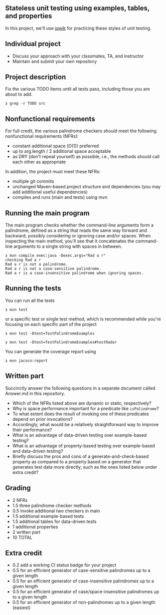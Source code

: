 ## Stateless unit testing using examples, tables, and properties

In this project, we'll use [jqwik](https://jqwik.net/) for practicing these styles of unit testing.


## Individual project

- Discuss your approach with your classmates, TA, and instructor
- Maintain and submit your own repository


## Project description

Fix the various TODO items until all tests pass, including those you are about to add.

    ❯ grep -r TODO src


## Nonfunctional requirements

For full credit, the various palindrome checkers should meet the following nonfunctional requirements (NFRs):

- constant additional space (O(1)) preferred 
- up to arg.length / 2 additional space acceptable
- as DRY (don't repeat yourself) as possible, i.e., the methods should call each other as appropriate

In addition, the project must meet these NFRs:

- multiple git commits
- unchanged Maven-based project structure and dependencies (you may add additional useful dependencies)
- compiles and runs (main and tests) using mvn


## Running the main program

The main program checks whether the command-line arguments form a palindrome, defined as a string that reads the same way forward and backward, possibly considering or ignoring case and/or spaces. 
When inspecting the main method, you'll see that it concatenates the command-line arguments to a single string with spaces in between.

    ❯ mvn compile exec:java -Dexec.args="Rad a r"
    checking Rad a r
    Rad a r is not a palindrome.
    Rad a r is not a case-sensitive palindrome.
    Rad a r is a case-insensitive palindrome when ignoring spaces.


## Running the tests

You can run all the tests

    ❯ mvn test

or a specific test or single test method, which is recommended while you're focusing on each specific part of the project

    ❯ mvn test -Dtest=TestPalindromeExamples

    ❯ mvn test -Dtest=TestPalindromeExamples#testRadar
    

You can generate the coverage report using

    ❯ mvn jacoco:report


## Written part

Succinctly answer the following questions in a separate document called Answer.md in this repository.

- Which of the NFRs listed above are dynamic or static, respectively?
- Why is space performance important for a predicate like `isPalindrome`?
- To what extent does the result of invoking one of these predicates depend on prior invocations?
- Accordingly, what would be a relatively straightforward way to improve their performance?
- What is an advantage of data-driven testing over example-based testing?
- What is an advantage of property-based testing over example-based and data-driven testing?
- Briefly discuss the pros and cons of a generate-and-check-based property as compared to a property based on a generator that generates test data more directly, such as the ones listed below under extra credit?


## Grading

- 2 NFRs
- 1.5 three palindrome checker methods
- 0.5 invoke additional two checkers in main
- 1.5 additional example-based tests
- 1.5 additional tables for data-driven tests
- 1 additional properties
- 2 written part
- 10 TOTAL


## Extra credit

- 0.2 add a working CI status badge for your project
- 0.5 for an efficient generator of case-sensitive palindromes up to a given length
- 0.5 for an efficient generator of case-insensitive palindromes up to a given length
- 0.5 for an efficient generator of case/space-insensitive palindromes up to a given length
- 0.5 for an efficient generator of non-palindromes up to a given length (easiest)
